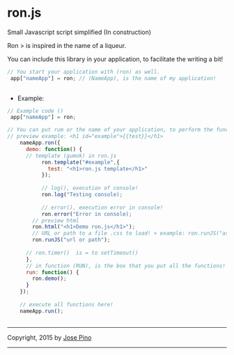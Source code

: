 ron.js
======

Small Javascript script simplified (In construction)

Ron > is inspired in the name of a liqueur.

You can include this library in your application, to facilitate the writing a bit!

```js
// You start your application with (ron) as well.
 app["nameApp"] = ron; // (NameApp), is the name of my application!
 
 ```
 
* Example:

```js
// Example code ()
 app["nameApp"] = ron;

// You can put rum or the name of your application, to perform the functions that are available in (ron)
// preview example: <h1 id="example">{{test}}</h1>
    nameApp.ron({
      demo: function() {
      // template (gumok) in ron.js
           ron.template("#example",{
             test: "<h1>ron.js template</h1>"
           });
           
           // log(), execution of console!
           ron.log("Testing console);
           
           // error(), execution error in console!
           ron.error("Error in console);
        // preview html
        ron.html("<h1>Demo ron.js</h1>");
        // URL or path to a file .css to load! > example: ron.runJS("assets/css/styles.css");
        ron.runJS("url or path");
        
      // ron.timer()  is = to setTimeout()
      },
      // in function (RUN), is the box that you put all the functions!
      run: function() {
        ron.demo(); 
      }
    });
    
    // execute all functions here!
    nameApp.run();
    
```

-------------

Copyright, 2015 by [Jose Pino](http://twitter.com/jofpin)

-------------

